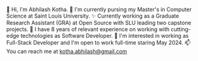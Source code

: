👋 Hi, I'm Abhilash Kotha.
🌱 I'm currently pursing my Master's in Computer Science at Saint Louis University.
✨ Currently working as a Graduate Research Assistant (GRA) at Open Source with SLU leading two capstone projects.
🔭 I have 8 years of relevant experience on working with cutting-edge technologies as Software Developer.
👀 I'm interested in working as Full-Stack Developer and I'm open to work full-time staring May 2024.
📫 You can reach me at kotha.abhilash@gmail.com
